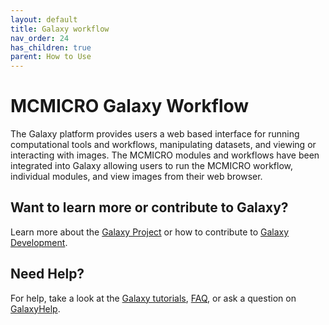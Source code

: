 ```yaml
---
layout: default
title: Galaxy workflow
nav_order: 24
has_children: true
parent: How to Use
---
```


# MCMICRO Galaxy Workflow

The Galaxy platform provides users a web based interface for running computational tools and workflows, manipulating datasets, and viewing or interacting with images. The MCMICRO modules and workflows have been integrated into Galaxy allowing users to run the MCMICRO workflow, individual modules, and view images from their web browser.

## Want to learn more or contribute to Galaxy?
Learn more about the [Galaxy Project](https://galaxyproject.org/) or how to contribute to [Galaxy Development](https://galaxyproject.org/develop/).

## Need Help?
For help, take a look at the [Galaxy tutorials](https://galaxyproject.org/learn/), [FAQ](https://galaxyproject.org/support/), or ask a question on [GalaxyHelp](https://help.galaxyproject.org/).

